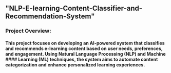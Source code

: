 ## "NLP-E-learning-Content-Classifier-and-Recommendation-System"

### Project Overview:
 #### This project focuses on developing an AI-powered system that classifies and recommends e-learning content based on user needs, preferences, and engagement. Using Natural Language Processing (NLP) and Machine #### Learning (ML) techniques, the system aims to automate content categorization and enhance personalized learning experiences.
